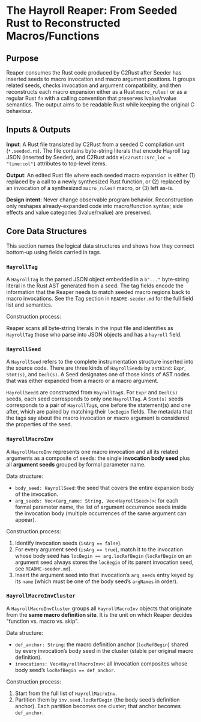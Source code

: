 # The Hayroll Reaper: From Seeded Rust to Reconstructed Macros/Functions

## Purpose

Reaper consumes the Rust code produced by C2Rust after Seeder has inserted seeds to macro invocation and macro argument positions. It groups related seeds, checks invocation and argument compatibility, and then reconstructs each macro expansion either as a Rust `macro_rules!` or as a regular Rust `fn` with a calling convention that preserves lvalue/rvalue semantics. The output aims to be readable Rust while keeping the original C behaviour.

## Inputs & Outputs

**Input**: A Rust file translated by C2Rust from a seeded C compilation unit (`*.seeded.rs`). The file contains byte-string literals that encode Hayroll tag JSON (inserted by Seeder), and C2Rust adds `#[c2rust::src_loc = "line:col"]` attributes to top-level items.

**Output**: An edited Rust file where each seeded macro expansion is either (1) replaced by a call to a newly synthesized Rust function, or (2) replaced by an invocation of a synthesized `macro_rules!` macro, or (3) left as-is.

**Design intent**: Never change observable program behavior. Reconstruction only reshapes already-expanded code into macro/function syntax; side effects and value categories (lvalue/rvalue) are preserved.

## Core Data Structures

This section names the logical data structures and shows how they connect bottom-up using fields carried in tags. 

### `HayrollTag`

A `HayrollTag` is the parsed JSON object embedded in a `b"..."` byte‑string literal in the Rust AST generated from a seed. The tag fields encode the information that the Reaper needs to match seeded macro regions back to macro invocations. See the Tag section in `README-seeder.md` for the full field list and semantics. 

Construction process:

Reaper scans all byte‑string literals in the input file and identifies as `HayrollTag` those who parse into JSON objects and has a `hayroll` field.

### `HayrollSeed`

A `HayrollSeed` refers to the complete instrumentation structure inserted into the source code. There are three kinds of `HayrollSeed`s by `astKind`: `Expr`, `Stmt(s)`, and `Decl(s)`. A Seed designates one of those kinds of AST nodes that was either expanded from a macro or a macro argument.

`HayrollSeed`s are constructed from `HayrollTag`s. For `Expr` and `Decl(s)` seeds, each seed corresponds to only one `HayrollTag`. A `Stmt(s)` seeds corresponds to a pair of `HayrollTag`s, one before the statement(s) and one after, which are paired by matching their `locBegin` fields. The metadata that the tags say about the macro invocation or macro argument is considered the properties of the seed.

### `HayrollMacroInv`

A `HayrollMacroInv` represents one macro invocation and all its related arguments as a composite of seeds: the single **invocation body seed** plus all **argument seeds** grouped by formal parameter name.

Data structure:

- `body_seed: HayrollSeed`: the seed that covers the entire expansion body of the invocation.
- `arg_seeds: Vec<(arg_name: String, Vec<HayrollSeed>)>`: for each formal parameter name, the list of argument occurrence seeds inside the invocation body (multiple occurrences of the same argument can appear).

Construction process:

1. Identify invocation seeds (`isArg == false`).
2. For every argument seed (`isArg == true`), match it to the invocation whose body seed has `locBegin == arg.locRefBegin` (`locRefBegin` on an argument seed always stores the `locBegin` of its parent invocation seed, see `README-seeder.md`).
3. Insert the argument seed into that invocation’s `arg_seeds` entry keyed by its `name` (which must be one of the body seed’s `argNames` in order).

### `HayrollMacroInvCluster`

A `HayrollMacroInvCluster` groups all `HayrollMacroInv` objects that originate from the **same macro definition site**. It is the unit on which Reaper decides "function vs. macro vs. skip".

Data structure:

- `def_anchor: String`: the macro definition anchor (`locRefBegin`) shared by every invocation’s body seed in the cluster (stable per original macro definition).
- `invocations: Vec<HayrollMacroInv>`: all invocation composites whose body seed’s `locRefBegin == def_anchor`.

Construction process:

1. Start from the full list of `HayrollMacroInv`.
2. Partition them by `inv.seed.locRefBegin` (the body seed’s definition anchor). Each partition becomes one cluster; that anchor becomes `def_anchor`.

